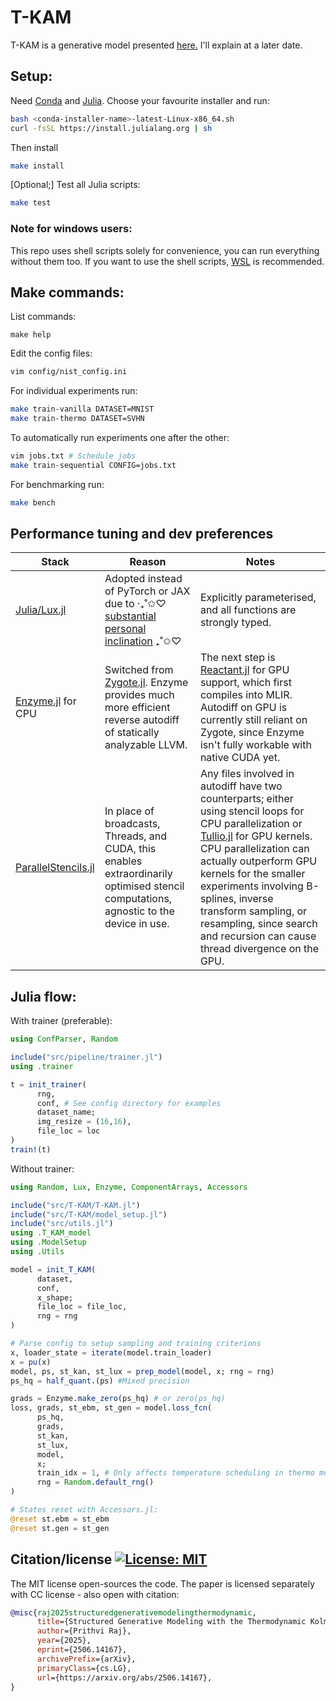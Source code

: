 # T-KAM 

T-KAM is a generative model presented [here.](https://www.arxiv.org/abs/2506.14167) I'll explain at a later date.

## Setup:

Need [Conda](https://docs.conda.io/projects/conda/en/latest/user-guide/install/index.html) and [Julia](https://github.com/JuliaLang/juliaup). Choose your favourite installer and run: 

```bash
bash <conda-installer-name>-latest-Linux-x86_64.sh
curl -fsSL https://install.julialang.org | sh
```

Then install

```bash
make install
```

[Optional;] Test all Julia scripts:

```bash
make test
```

### Note for windows users:

This repo uses shell scripts solely for convenience, you can run everything without them too. If you want to use the shell scripts, [WSL](https://learn.microsoft.com/en-us/windows/wsl/install) is recommended.

## Make commands:

List commands:
```
make help
```

Edit the config files:

```bash
vim config/nist_config.ini
```

For individual experiments run:

```bash
make train-vanilla DATASET=MNIST
make train-thermo DATASET=SVHN
```

To automatically run experiments one after the other:
```bash
vim jobs.txt # Schedule jobs
make train-sequential CONFIG=jobs.txt
```

For benchmarking run:

```bash
make bench
```

## Performance tuning and dev preferences

| Stack                                                                    | Reason                                                                                                                                                                                                                                                                                                      | Notes                                                                                                                                                                                                                                                                                                                                                                                                    |
|--------------------------------------------------------------------------|-------------------------------------------------------------------------------------------------------------------------------------------------------------------------------------------------------------------------------------------------------------------------------------------------------------|----------------------------------------------------------------------------------------------------------------------------------------------------------------------------------------------------------------------------------------------------------------------------------------------------------------------------------------------------------------------------------------------------------|
| [Julia/Lux.jl](https://github.com/LuxDL/Lux.jl)                                                             | Adopted instead of PyTorch or JAX due to ‧₊˚✩♡ [substantial personal inclination](https://www.linkedin.com/posts/prithvi-raj-eng_i-moved-from-pytorch-to-jax-to-julia-a-activity-7330842135534919681-9XJF?utm_source=share&utm_medium=member_desktop&rcm=ACoAADUTwcMBFnTsuwtIbYGuiSVLmSAnTVDeOQQ) ₊˚✩♡ | Explicitly parameterised, and all functions are strongly typed.                                                                                                                                                                                                                                                                                                                                              |
| [Enzyme.jl](https://enzyme.mit.edu/julia/stable/) for CPU                  | Switched from [Zygote.jl](https://github.com/FluxML/Zygote.jl). Enzyme provides much more efficient reverse autodiff of statically analyzable LLVM.                                                                                                                                                    | The next step is [Reactant.jl](https://github.com/EnzymeAD/Reactant.jl) for GPU support, which first compiles into MLIR. Autodiff on GPU is currently still reliant on Zygote, since Enzyme isn't fully workable with native CUDA yet.                                                                                                                                                                                                                                                                                                                   |
| [ParallelStencils.jl](https://github.com/omlins/ParallelStencil.jl) | In place of broadcasts, Threads, and CUDA, this enables extraordinarily optimised stencil computations, agnostic to the device in use.                                                                                                                                                                           | Any files involved in autodiff have two counterparts; either using stencil loops for CPU parallelization or [Tullio.jl](https://github.com/mcabbott/Tullio.jl) for GPU kernels. CPU parallelization can actually outperform GPU kernels for the smaller experiments involving B-splines, inverse transform sampling, or resampling, since search and recursion can cause thread divergence on the GPU. |

## Julia flow:

With trainer (preferable):

```julia
using ConfParser, Random

include("src/pipeline/trainer.jl")
using .trainer

t = init_trainer(
      rng, 
      conf, # See config directory for examples
      dataset_name; 
      img_resize = (16,16), 
      file_loc = loc
)
train!(t)
```

Without trainer:

```julia
using Random, Lux, Enzyme, ComponentArrays, Accessors

include("src/T-KAM/T-KAM.jl")
include("src/T-KAM/model_setup.jl")
include("src/utils.jl")
using .T_KAM_model
using .ModelSetup
using .Utils

model = init_T_KAM(
      dataset, 
      conf, 
      x_shape; 
      file_loc = file_loc, 
      rng = rng
)

# Parse config to setup sampling and training criterions
x, loader_state = iterate(model.train_loader)
x = pu(x)
model, ps, st_kan, st_lux = prep_model(model, x; rng = rng) 
ps_hq = half_quant.(ps) #Mixed precision

grads = Enzyme.make_zero(ps_hq) # or zero(ps_hq)
loss, grads, st_ebm, st_gen = model.loss_fcn(
      ps_hq,
      grads,
      st_kan,
      st_lux,
      model,
      x;
      train_idx = 1, # Only affects temperature scheduling in thermo model
      rng = Random.default_rng()
)

# States reset with Accessors.jl:
@reset st.ebm = st_ebm
@reset st.gen = st_gen
```

## Citation/license [![License: MIT](https://img.shields.io/badge/License-MIT-yellow.svg)](https://opensource.org/licenses/MIT)

The MIT license open-sources the code. The paper is licensed separately with CC license - also open with citation:

```bibtex
@misc{raj2025structuredgenerativemodelingthermodynamic,
      title={Structured Generative Modeling with the Thermodynamic Kolmogorov-Arnold Model}, 
      author={Prithvi Raj},
      year={2025},
      eprint={2506.14167},
      archivePrefix={arXiv},
      primaryClass={cs.LG},
      url={https://arxiv.org/abs/2506.14167}, 
}
```
